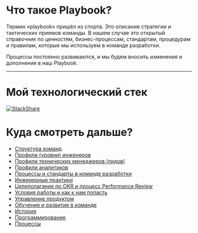 # Что такое Playbook?

Термин «playbook» пришёл из спорта. Это описание стратегии и тактических приемов команды. В нашем случае это открытый справочник по ценностям, бизнес-процессам, стандартам, процедурам и правилам, которые мы используем в команде разработки.

Процессы постоянно развиваются, и мы будем вносить изменения и дополнения в наш Playbook.

***
# Мой технологический стек
[![StackShare](https://img.shields.io/badge/tech-stack-0690fa.svg?style=flat)](https://stackshare.io/vadim121283/my-stack)

# Куда смотреть дальше? 

- [Структура команд](structure.md)
- [Профили (уровни) инженеров](developer-profile.md)
- [Профили технических менеджеров (лидов)](./techlead-profile.md)
- [Профили аналитиков](./analytics-levels.md)
- [Процессы и стандарты в команде разработки](./processes-and-standards.md)
- [Инженерные практики](./developer-practice.md)
- [Целеполагание по OKR и процесс Performance Review](./goal-setting.md)
- [Условия работы и как к нам попасть](./recruitment-and-office.md) 
- [Управление продуктом](./product-management.md)
- [Обучение и развитие в команде](./training-and-development.md) 
- [История](./history.md)
- [Программирование](./programing)
- [Процессы](processes.md)
